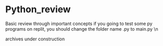 # Python_review
Basic review through important concepts
if you going to test some py programs on replit, you should change the folder name .py to main.py \n

archives under construction
